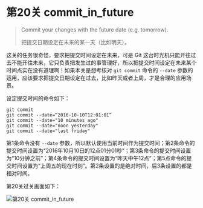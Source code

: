 
# 第20关 commit_in_future

> Commit your changes with the future date (e.g. tomorrow).
>
> 把提交日期设定在未来的某一天（比如明天）。

这关的任务很奇怪，要求把提交时间设定在未来，可是 Git 这台时光机只能开往过去不能开往未来，它只负责把发生过的事管理好，所以把提交时间设定在未来某个时间点实在没有道理啊！如果本关是想考核对 `git commit` 命令的 `--date` 参数的运用，应该要求把提交日期设定在过去，比如昨天或者上周，才是合理的应用场景。

设定提交时间的命令如下：

```shell
git commit
git commit --date=“2016-10-10T12:01:01”
git commit --date="10 minutes ago"
git commit --date="noon yesterday"
git commit --date="last friday"
```

第1条命令没有 `--date` 参数，所以默认使用当前时间作为提交时间；第2条命令的提交时间设置为“2016年10月10日的12点01分01秒”；第3条命令的提交时间设置为“10分钟之前”；第4条命令的提交时间设置为“昨天中午12点”；第5点命令的提交时间设置为“上周五的现在时刻”。第2条设置的是绝对时间，后3条设置的都是相对时间。

第20关过关画面如下：

![第20关 commit_in_future](images/level-20-commit-in-future.png)
